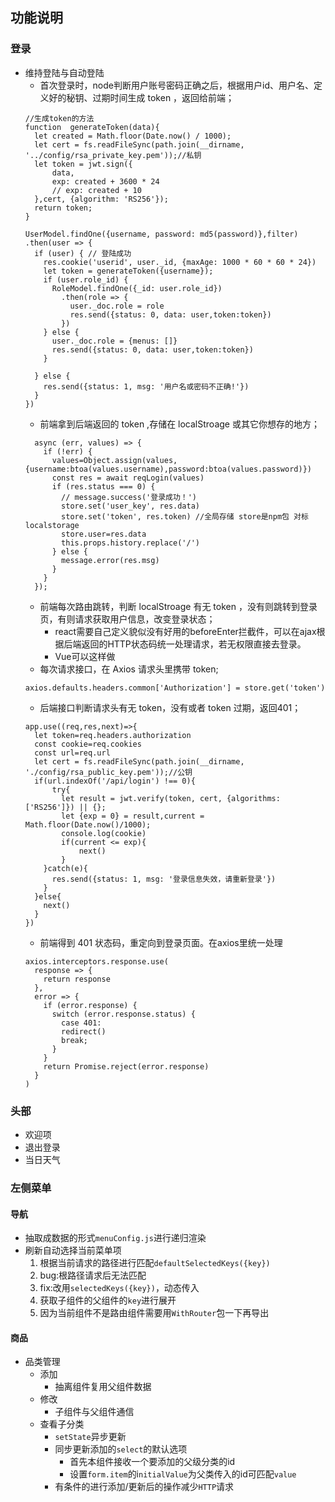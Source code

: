 ## 功能说明
### 登录
  + 维持登陆与自动登陆
    + 首次登录时，node判断用户账号密码正确之后，根据用户id、用户名、定义好的秘钥、过期时间生成 token ，返回给前端；
    ```
    //生成token的方法
    function  generateToken(data){
      let created = Math.floor(Date.now() / 1000);
      let cert = fs.readFileSync(path.join(__dirname, '../config/rsa_private_key.pem'));//私钥
      let token = jwt.sign({
          data,
          exp: created + 3600 * 24 
          // exp: created + 10
      },cert, {algorithm: 'RS256'});
      return token;
    }

    UserModel.findOne({username, password: md5(password)},filter)
    .then(user => {
      if (user) { // 登陆成功
        res.cookie('userid', user._id, {maxAge: 1000 * 60 * 60 * 24})
        let token = generateToken({username});
        if (user.role_id) {
          RoleModel.findOne({_id: user.role_id})
            .then(role => {
              user._doc.role = role
              res.send({status: 0, data: user,token:token})
            })
        } else {
          user._doc.role = {menus: []}
          res.send({status: 0, data: user,token:token})
        }

      } else {
        res.send({status: 1, msg: '用户名或密码不正确!'})
      }
    })
    ```
    + 前端拿到后端返回的 token ,存储在 localStroage 或其它你想存的地方；
    ```
      async (err, values) => { 
        if (!err) {
          values=Object.assign(values,{username:btoa(values.username),password:btoa(values.password)})
          const res = await reqLogin(values)
          if (res.status === 0) {
            // message.success('登录成功！')
            store.set('user_key', res.data) 
            store.set('token', res.token) //全局存储 store是npm包 对标localstorage
            store.user=res.data
            this.props.history.replace('/') 
          } else {
            message.error(res.msg)
          }
        }
      });
    ```
    + 前端每次路由跳转，判断 localStroage 有无 token ，没有则跳转到登录页，有则请求获取用户信息，改变登录状态；
      + react需要自己定义貌似没有好用的beforeEnter拦截件，可以在ajax根据后端返回的HTTP状态码统一处理请求，若无权限直接去登录。
      + Vue可以这样做
    + 每次请求接口，在 Axios 请求头里携带 token;
    ```
    axios.defaults.headers.common['Authorization'] = store.get('token')
    ```
    + 后端接口判断请求头有无 token，没有或者 token 过期，返回401；
    ```
    app.use((req,res,next)=>{
      let token=req.headers.authorization
      const cookie=req.cookies
      const url=req.url
      let cert = fs.readFileSync(path.join(__dirname, './config/rsa_public_key.pem'));//公钥
      if(url.indexOf('/api/login') !== 0){
          try{
            let result = jwt.verify(token, cert, {algorithms: ['RS256']}) || {};
            let {exp = 0} = result,current = Math.floor(Date.now()/1000);
            console.log(cookie)
            if(current <= exp){
                next()
            }
        }catch(e){
          res.send({status: 1, msg: '登录信息失效，请重新登录'})
        }
      }else{
        next()
      }
    })
    ```
    + 前端得到 401 状态码，重定向到登录页面。在axios里统一处理
    ```
    axios.interceptors.response.use(
      response => {
        return response
      },
      error => {
        if (error.response) {
          switch (error.response.status) {
            case 401:
            redirect()
            break;
          }
        }
        return Promise.reject(error.response)
      }
    )
    ```


### 头部
  + 欢迎项
  +  退出登录
  +  当日天气
### 左侧菜单
  #### 导航
  + 抽取成数据的形式`menuConfig.js`进行递归渲染
  + 刷新自动选择当前菜单项
    1. 根据当前请求的路径进行匹配`defaultSelectedKeys({key})`
    2. bug:根路径请求后无法匹配
    3. fix:改用`selectedKeys({key})`，动态传入
    4. 获取子组件的父组件的`key`进行展开
    5. 因为当前组件不是路由组件需要用`WithRouter`包一下再导出
  #### 商品
  + 品类管理
    + 添加
      + 抽离组件复用父组件数据
    + 修改
      + 子组件与父组件通信
    + 查看子分类
      + `setState`异步更新
      + 同步更新添加的`select`的默认选项
        + 首先本组件接收一个要添加的父级分类的id
        + 设置`form.item`的i`nitialValue`为父类传入的id可匹配`value`
      + 有条件的进行添加/更新后的操作减少`HTTP`请求

  